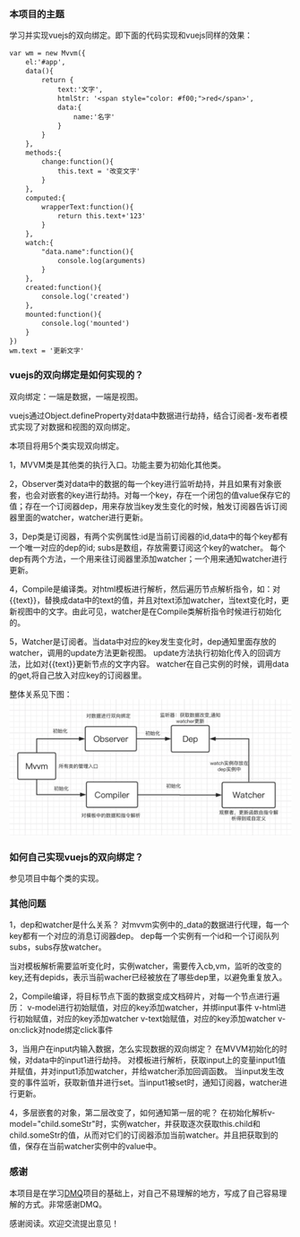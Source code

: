 ### 本项目的主题
学习并实现vuejs的双向绑定。即下面的代码实现和vuejs同样的效果：
``` 
var wm = new Mvvm({
    el:'#app',
    data(){
        return {
            text:'文字',
            htmlStr: '<span style="color: #f00;">red</span>',
            data:{
                name:'名字'
            }
        }
    },
    methods:{
        change:function(){
            this.text = '改变文字'
        }
    },
    computed:{
        wrapperText:function(){
            return this.text+'123'
        }
    },
    watch:{
        "data.name":function(){
            console.log(arguments)
        }
    },
    created:function(){
        console.log('created')
    },
    mounted:function(){
        console.log('mounted')
    }
})
wm.text = '更新文字'
``` 

### vuejs的双向绑定是如何实现的？
双向绑定：一端是数据，一端是视图。

vuejs通过Object.defineProperty对data中数据进行劫持，结合订阅者-发布者模式实现了对数据和视图的双向绑定。


本项目将用5个类实现双向绑定。

1，MVVM类是其他类的执行入口。功能主要为初始化其他类。

2，Observer类对data中的数据的每一个key进行监听劫持，并且如果有对象嵌套，也会对嵌套的key进行劫持。对每一个key，存在一个闭包的值value保存它的值；存在一个订阅器dep，用来存放当key发生变化的时候，触发订阅器告诉订阅器里面的watcher，watcher进行更新。

3，Dep类是订阅器，有两个实例属性:id是当前订阅器的id,data中的每个key都有一个唯一对应的dep的id;
subs是数组，存放需要订阅这个key的watcher。
每个dep有两个方法，一个用来往订阅器里添加watcher；一个用来通知watcher进行更新。

4，Compile是编译类。对html模板进行解析，然后遍历节点解析指令，如：对{{text}}，替换成data中的text的值，并且对text添加watcher，当text变化时，更新视图中的文字。由此可见，watcher是在Compile类解析指令时候进行初始化的。

5，Watcher是订阅者。当data中对应的key发生变化时，dep通知里面存放的watcher，调用的update方法更新视图。
update方法执行初始化传入的回调方法，比如对{{text}}更新节点的文字内容。
watcher在自己实例的时候，调用data的get,将自己放入对应key的订阅器里。

整体关系见下图：
![structure.png](/image/structure.png)

### 如何自己实现vuejs的双向绑定？
参见项目中每个类的实现。

### 其他问题
1，dep和watcher是什么关系？
对mvvm实例中的_data的数据进行代理，每一个key都有一个对应的消息订阅器dep。
dep每一个实例有一个id和一个订阅队列subs，subs存放watcher。

当对模板解析需要监听变化时，实例watcher，需要传入cb,vm，监听的改变的key,还有depids，表示当前wacher已经被放在了哪些dep里，以避免重复放入。

2，Compile编译，将目标节点下面的数据变成文档碎片，对每一个节点进行遍历：
v-model进行初始赋值，对应的key添加watcher，并绑input事件
v-html进行初始赋值，对应的key添加watcher
v-text始赋值，对应的key添加watcher
v-on:click对node绑定click事件

3，当用户在input内输入数据，怎么实现数据的双向绑定？
在MVVM初始化的时候，对data中的input1进行劫持。
对模板进行解析，获取input上的变量input1值并赋值，并对input1添加watcher，并给watcher添加回调函数。
当input发生改变的事件监听，获取新值并进行set。当input1被set时，通知订阅器，watcher进行更新。

4，多层嵌套的对象，第二层改变了，如何通知第一层的呢？
在初始化解析v-model="child.someStr"时，实例watcher，并获取逐次获取this.child和child.someStr的值，从而对它们的订阅器添加当前watcher。并且把获取到的值，保存在当前watcher实例中的value中。

### 感谢
本项目是在学习[DMQ](https://github.com/DMQ/mvvm)项目的基础上，对自己不易理解的地方，写成了自己容易理解的方式。非常感谢DMQ。

感谢阅读。欢迎交流提出意见！


